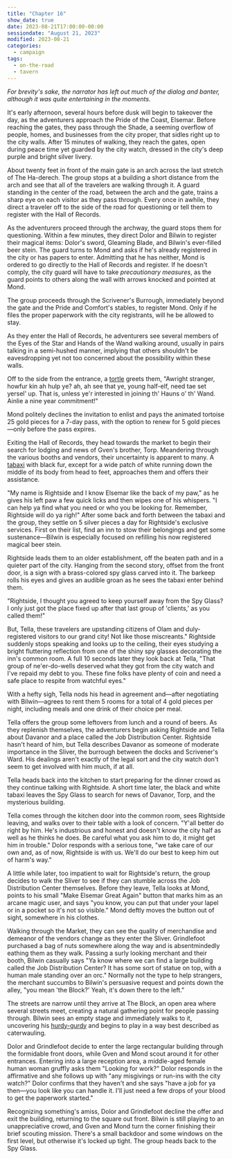 ```yaml
---
title: "Chapter 16"
show_date: true
date: 2023-08-21T17:00:00-00:00
sessiondate: "August 21, 2023"
modified: 2023-08-21
categories:
  - campaign
tags:
  - on-the-road
  - tavern
---
```


_For brevity's sake, the narrator has left out much of the dialog and banter, although it was
quite entertaining in the moments._

It's early afternoon, several hours before dusk will begin to takeover the day, as the adventurers
approach the Pride of the Coast, Elsemar. Before reaching the gates, they pass through the Shade,
a seeming overflow of people, homes, and businesses from the city proper, that sidles right up to the
city walls. After 15 minutes of walking, they reach the gates, open during peace time yet guarded
by the city watch, dressed in the city's deep purple and bright silver livery.

About twenty feet in front of the main gate is an arch across the last stretch of The Ha-derech.
The group stops at a building a short distance from the arch and see that all of the travelers are
walking through it. A guard standing in the center of the road, between the arch and the gate, trains
a sharp eye on each visitor as they pass through. Every once in awhile, they direct a traveler off
to the side of the road for questioning or tell them to register with the Hall of Records.

As the adventurers proceed through the archway, the guard stops them for questioning. Within a few
minutes, they direct Dolor and Bilwin to register their magical items: Dolor's sword, Gleaming Blade,
and Bilwin's ever-filled beer stein. The guard turns to Mond and asks if he's already registered in
the city or has papers to enter. Admitting that he has neither, Mond is ordered to go directly to
the Hall of Records and register. If he doesn't comply, the city guard will have to take _precautionary
measures_, as the guard points to others along the wall with arrows knocked and pointed at Mond.

The group proceeds through the Scrivener's Burrough, immediately beyond the gate and the Pride and
Comfort's stables, to register Mond. Only if he files the proper paperwork with the city registrants,
will he be allowed to stay.

As they enter the Hall of Records, he adventurers see several members of the Eyes of the Star and
Hands of the Wand walking around, usually in pairs talking in a semi-hushed manner, implying that
others shouldn't be eavesdropping yet not too concerned about the possibility within these walls.

Off to the side from the entrance, a [tortle](https://www.dandwiki.com/wiki/Tortle_(5e_Race_Variant))
greets them, "Awright stranger, howfur kin ah hulp ye? ah, ah see that ye, young half-elf, need
tae set yersel' up. That is, unless ye'r interested in joining th' Hauns o' th' Wand. Ainlie a nine
year commitment!"

Mond politely declines the invitation to enlist and pays the animated tortoise 25 gold pieces for
a 7-day pass, with the option to renew for 5 gold pieces—only before the pass expires.

<!-- Scottish translator: http://www.scotranslate.com/ -->

Exiting the Hall of Records, they head towards the market to begin their search for lodging and
news of Gven's brother, Torp. Meandering through the various booths and vendors, their uncertainty
is apparent to many. A [tabaxi](https://www.dandwiki.com/wiki/Tabaxi_(5e_Race_Variant))
with black fur, except for a wide patch of white running down the middle of its body from head
to feet, approaches them and offers their assistance.

"My name is Rightside and I know Elsemar like the back of my paw," as he gives his left paw a few
quick licks and then wipes one of his whispers. "I can help ya find what you need or who you be
looking for. Remember, Rightside will do ya righ!" After some back and forth between the tabaxi
and the group, they settle on 5 silver pieces a day for Rightside's exclusive services. First on
their list, find an inn to stow their belongings and get some sustenance—Bilwin is especially
focused on refilling his now registered magical beer stein.

Rightside leads them to an older establishment, off the beaten path and in a quieter part
of the city. Hanging from the second story, offset from the front door, is a sign with
a brass-colored spy glass carved into it. The barkeep rolls his eyes and gives an audible
groan as he sees the tabaxi enter behind them.

"Rightside, I thought you agreed to keep yourself away from the Spy Glass? I only just got the
place fixed up after that last group of 'clients,' as you called them!"

But, Tella, these travelers are upstanding citizens of Olam and duly-registered visitors to
our grand city! Not like those miscreants." Rightside suddenly stops speaking and looks up to
the ceiling, their eyes studying a bright fluttering reflection from one of the shiny spy glasses
decorating the inn's common room. A full 10 seconds later they look back at Tella, "That group
of ne'er-do-wells deserved what they got from the city watch and I've repaid my debt to you.
These fine folks have plenty of coin and need a safe place to respite from watchful eyes."

With a hefty sigh, Tella nods his head in agreement and—after negotiating with Bilwin—agrees
to rent them 5 rooms for a total of 4 gold pieces per night, including meals and one drink
of their choice per meal.

Tella offers the group some leftovers from lunch and a round of beers. As they replenish themselves,
the adventurers begin asking Rightside and Tella about Davanor and a place called the Job Distribution
Center. Rightside hasn't heard of him, but Tella describes Davanor as someone of moderate
importance in the Sliver, the burrough between the docks and Scrivener's Ward. His dealings aren't
exactly of the legal sort and the city watch don't seem to get involved with him much, if at all.

Tella heads back into the kitchen to start preparing for the dinner crowd as they continue
talking with Rightside. A short time later, the black and white tabaxi leaves the Spy Glass to
search for news of Davanor, Torp, and the mysterious building. 

Tella comes through the kitchen door into the common room, sees Rightside leaving, and
walks over to their table with a look of concern. "Y'all better do right by him. He's industrious
and honest and doesn't know the city half as well as he thinks he does. Be careful what you ask
him to do, it might get him in trouble." Dolor responds with a serious tone, "we take care
of our own and, as of now, Rightside is with us. We'll do our best to keep him out of harm's
way."

A little while later, too impatient to wait for Rightside's return, the group decides
to walk the Sliver to see if they can stumble across the Job Distribution Center themselves.
Before they leave, Tella looks at Mond, points to his small "Make Elsemar Great Again" button
that marks him as an arcane magic user, and says "you know, you can put that under your lapel
or in a pocket so it's not so visible." Mond deftly moves the button out of sight, somewhere
in his clothes.

Walking through the Market, they can see the quality of merchandise and demeanor of the vendors
change as they enter the Sliver. Grindlefoot purchased a bag of nuts somewhere along the way and is
absentmindedly eathing them as they walk. Passing a surly looking merchant and their booth, Bilwin
casually says "Ya know where we can find a large building called the Job Distribution Center? It has
some sort of statue on top, with a human male standing over an orc." Normally not the type to help
strangers, the merchant succumbs to Bilwin's persuasive request and points down the alley, "you
mean 'the Block?' Yeah, it's down there to the left."

The streets are narrow until they arrive at The Block, an open area where several streets meet,
creating a natural gathering point for people passing through. Bilwin sees an empty stage and
immediately walks to it, uncovering his [hurdy-gurdy](https://en.wikipedia.org/wiki/Hurdy-gurdy)
and begins to play in a way best described as caterwauling.

Dolor and Grindlefoot decide to enter the large rectangular building through the formidable
front doors, while Gven and Mond scout around it for other entrances. Entering into a large
reception area, a middle-aged female human woman gruffly asks them "Looking for work?" Dolor
responds in the affirmative and she follows up with "any misgivings or run-ins with the city
watch?" Dolor confirms that they haven't and she says "have a job for ya then—you look like you
can handle it. I'll just need a few drops of your blood to get the paperwork started."

Recognizing something's amiss, Dolor and Grindlefoot decline the offer and exit the building,
returning to the square out front. Bilwin is still playing to an unappreciative crowd, and Gven
and Mond turn the corner finishing their brief scouting mission. There's a small backdoor and
some windows on the first level, but otherwise it's locked up tight. The group heads back to
the Spy Glass.

<!-- em dash: — | kebyoard shortcut = Option + Shift + Dash (-) -->
